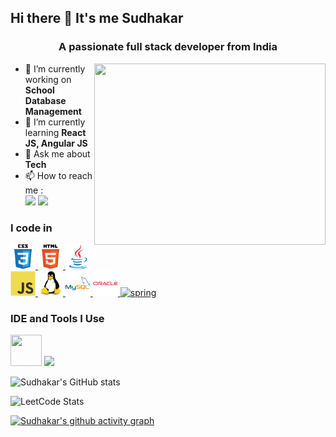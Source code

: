 ## Hi there 👋 It's me Sudhakar

<h3 align="center">A passionate full stack developer from India</h3>
<img align="right" width="370" height="290" src="https://i.pinimg.com/originals/47/f0/34/47f0342cec72b800463bf003eac1257e.gif">

- 🔭 I’m currently working on **School Database Management**
- 🌱 I’m currently learning **React JS, Angular JS**
- 💬 Ask me about **Tech**
- 📫 How to reach me :
<br /> [<img src="https://img.shields.io/badge/LinkedIn-0077B5?style=for-the-badge&logo=linkedin&logoColor=white" />](www.linkedin.com/in/sudhakar-s-1350b4200)
[<img src="https://img.shields.io/badge/Gmail-D14836?style=for-the-badge&logo=gmail&logoColor=white"/>](**sudhasundar2510@gmail.com**)

### I code in
<a href="https://www.w3schools.com/css/" target="_blank" rel="noreferrer"> <img src="https://raw.githubusercontent.com/devicons/devicon/master/icons/css3/css3-original-wordmark.svg" alt="css3" width="40" height="40"/> </a> <a href="https://www.w3.org/html/" target="_blank" rel="noreferrer"> <img src="https://raw.githubusercontent.com/devicons/devicon/master/icons/html5/html5-original-wordmark.svg" alt="html5" width="40" height="40"/> </a> <a href="https://www.java.com" target="_blank" rel="noreferrer"> <img src="https://raw.githubusercontent.com/devicons/devicon/master/icons/java/java-original.svg" alt="java" width="40" height="40"/> </a> <a href="https://developer.mozilla.org/en-US/docs/Web/JavaScript" target="_blank" rel="noreferrer"> <img src="https://raw.githubusercontent.com/devicons/devicon/master/icons/javascript/javascript-original.svg" alt="javascript" width="40" height="40"/> </a> <a href="https://www.linux.org/" target="_blank" rel="noreferrer"> <img src="https://raw.githubusercontent.com/devicons/devicon/master/icons/linux/linux-original.svg" alt="linux" width="40" height="40"/> </a> <a href="https://www.mysql.com/" target="_blank" rel="noreferrer"> <img src="https://raw.githubusercontent.com/devicons/devicon/master/icons/mysql/mysql-original-wordmark.svg" alt="mysql" width="40" height="40"/> </a> <a href="https://www.oracle.com/" target="_blank" rel="noreferrer"> <img src="https://raw.githubusercontent.com/devicons/devicon/master/icons/oracle/oracle-original.svg" alt="oracle" width="40" height="40"/> </a> <a href="https://spring.io/" target="_blank" rel="noreferrer"> <img src="https://www.vectorlogo.zone/logos/springio/springio-icon.svg" alt="spring" width="40" height="40"/> </a>

### IDE and Tools I Use
<img height="50" width="50" src="https://img.icons8.com/color/48/000000/visual-studio-code-2019.png"/> <img height="50" src="https://img.icons8.com/officel/480/null/java-eclipse.png"/> 


![Sudhakar's GitHub stats](https://github-readme-stats.vercel.app/api?username=sudhakar2510&theme=dark&show_icons=true&&hide=issues,contribs)

![LeetCode Stats](https://leetcard.jacoblin.cool/sudhakar?theme=dark&font=McLaren&ext=heatmap)

[![Sudhakar's github activity graph](https://github-readme-activity-graph.vercel.app/graph?username=Sudhakar2510&bg_color=080808&color=f3f2f3&line=f31212&point=f8f7f7&area=true&hide_border=true)](https://github.com/ashutosh00710/github-readme-activity-graph)
